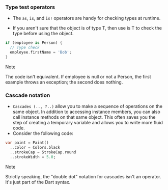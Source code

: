 ### Type test operators
- The `as`, `is`, and `is!` operators are handy for checking types at runtime.

- If you aren't sure that the object is of type T, then use is T to check the type before using the object.
```dart
if (employee is Person) {
  // Type check
  employee.firstName = 'Bob';
}
```
>[!NOTE]
>The code isn't equivalent. If employee is null or not a Person, the first example throws an exception; the second does nothing.

### Cascade notation
- `Cascades (.., ?..)` allow you to make a sequence of operations on the same object. In addition to accessing instance members, you can also call instance methods on that same object. This often saves you the step of creating a temporary variable and allows you to write more fluid code.
- Consider the following code:
```dart
var paint = Paint()
  ..color = Colors.black
  ..strokeCap = StrokeCap.round
  ..strokeWidth = 5.0;
```

>[!NOTE]
>Strictly speaking, the "double dot" notation for cascades isn't an operator. It's just part of the Dart syntax.




